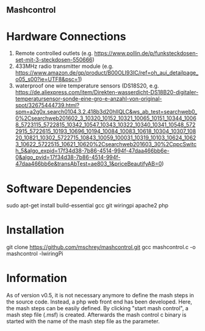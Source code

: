## Mashcontrol ##

# Hardware Connections #
1) Remote controlled outlets (e.g. https://www.pollin.de/p/funksteckdosen-set-mit-3-steckdosen-550666)
2) 433MHz radio transmitter module (e.g. https://www.amazon.de/gp/product/B00OLI93IC/ref=oh_aui_detailpage_o05_s00?ie=UTF8&psc=1)
3) waterproof one wire temperature sensors (DS18S20, e.g. https://de.aliexpress.com/item/Direkten-wasserdicht-DS18B20-digitaler-temperatursensor-sonde-eine-gro-e-anzahl-von-original-spot/32675444739.html?spm=a2g0x.search0104.3.2.418b3d20hlIQLC&ws_ab_test=searchweb0_0%2Csearchweb201602_3_10320_10152_10321_10065_10151_10344_10068_5723115_5722815_10342_10547_10343_10322_10340_10341_10548_5722915_5722615_10193_10696_10194_10084_10083_10618_10304_10307_10820_10821_10302_5722715_10843_10059_100031_10319_10103_10624_10623_10622_5722515_10621_10620%2Csearchweb201603_30%2CppcSwitch_5&algo_expid=17f34d38-7b86-4514-994f-47daa466bb6e-0&algo_pvid=17f34d38-7b86-4514-994f-47daa466bb6e&transAbTest=ae803_1&priceBeautifyAB=0)

# Software Dependencies #
sudo apt-get install build-essential gcc git wiringpi apache2 php 

# Installation #
git clone https://github.com/mschrey/mashcontrol.git
gcc mashcontrol.c -o mashcontrol -lwiringPi


# Information #
As of version v0.5, it is not necessary anymore to define the mash steps in the source code. Instead, a php web front end has been developed. Here, the mash steps can be easily defined. By clicking "start mash control", a mash step file (.msf) is created. Afterwards the mash control c binary is started with the name of the mash step file as the parameter. 
